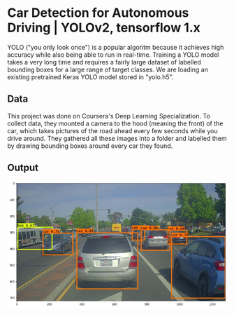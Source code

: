 # Car Detection for Autonomous Driving | YOLOv2, tensorflow 1.x

YOLO ("you only look once") is a popular algoritm because it achieves high accuracy while also being able to run in real-time. Training a YOLO model takes a very long time and requires a fairly large dataset of labelled bounding boxes for a large range of target classes. We are loading an existing pretrained Keras YOLO model stored in "yolo.h5".

## Data
This project was done on Coursera's Deep Learning Specialization. To collect data, they mounted a camera to the hood (meaning the front) of the car, which takes pictures of the road ahead every few seconds while you drive around. They gathered all these images into a folder and labelled them by drawing bounding boxes around every car they found.

## Output
![](/car_bbox.jpg)
